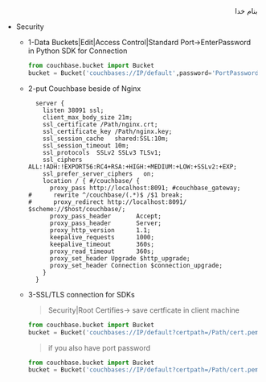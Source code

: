 <div dir="rtl">بنام خدا</div>

* Security

    + 1-Data Buckets|Edit|Access Control|Standard Port->EnterPassword<br/>
        in Python SDK for Connection

       ```python
       from couchbase.bucket import Bucket
       bucket = Bucket('couchbases://IP/default',password='PortPassword')
       ```
    + 2-put Couchbase beside of Nginx
       
       ```
         server {
           listen 38091 ssl;
           client_max_body_size 21m;                            
           ssl_certificate /Path/nginx.crt;
           ssl_certificate_key /Path/nginx.key;
           ssl_session_cache   shared:SSL:10m;
           ssl_session_timeout 10m;
           ssl_protocols  SSLv2 SSLv3 TLSv1;
           ssl_ciphers  ALL:!ADH:!EXPORT56:RC4+RSA:+HIGH:+MEDIUM:+LOW:+SSLv2:+EXP;
           ssl_prefer_server_ciphers   on;
           location / { #/couchbase/ {
             proxy_pass http://localhost:8091; #couchbase_gateway;
       #      rewrite ^/couchbase/(.*)$ /$1 break;
       #      proxy_redirect http://localhost:8091/ $scheme://$host/couchbase/;
             proxy_pass_header       Accept;
             proxy_pass_header       Server;
             proxy_http_version      1.1;
             keepalive_requests      1000;
             keepalive_timeout       360s;
             proxy_read_timeout      360s;
             proxy_set_header Upgrade $http_upgrade;
             proxy_set_header Connection $connection_upgrade;
           }
         }
       ```

    + 3-SSL/TLS connection for SDKs
       > Security|Root Certifies-> save certficate in client machine
       
       ```python
       from couchbase.bucket import Bucket
       bucket = Bucket('couchbases://IP/default?certpath=/Path/cert.pem')
       ```
       > if you also have port password
       
       ```python
       from couchbase.bucket import Bucket
       bucket = Bucket('couchbases://IP/default?certpath=/Path/cert.pem',password='PortPasswod!')
       ```
       


<div dir="rtl"></div>
<div dir="rtl"></div>
<div dir="rtl"></div>
<div dir="rtl"></div>
<div dir="rtl"></div>
<div dir="rtl"></div>
<div dir="rtl"></div>



